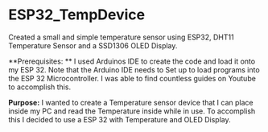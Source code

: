 # ESP32_TempDevice
Created a small and simple temperature sensor using ESP32, DHT11 Temperature Sensor and a SSD1306 OLED Display.

**Prerequisites: ** I used Arduinos IDE to create the code and load it onto my ESP 32. Note that the Arduino IDE needs to Set up to load programs into the ESP 32 Microcontroller. I was able to find countless guides on Youtube to accomplish this. 

**Purpose:** I wanted to create a Temperature sensor device that I can place inside my PC and read the Temperature inside while in use. To accomplish this I decided to use a ESP 32 with Temperature and OLED Display. 







